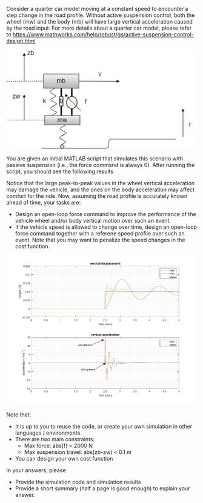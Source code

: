 Consider a quarter car model moving at a constant speed to encounter a step change in the road profile. Without active suspension control, both the wheel (mw) and the body (mb) will have large vertical acceleration caused by the road input. For more details about a quarter car model, please refer to https://www.mathworks.com/help/robust/gs/active-suspension-control-design.html


![qcar](./event_scenario.png)


You are given an initial MATLAB script that simulates this scenario with passive suspension (i.e., the force command is always 0). After running the script, you should see the following results

Notice that the large peak-to-peak values in the wheel vertical acceleration may damage the vehicle, and the ones on the body acceleration may affect comfort for the ride. Now, assuming the road profile is accurately known ahead of time, your tasks are:

* Design an open-loop force command to improve the performance of the vehicle wheel and/or body vertical motion over such an event.
* If the vehicle speed is allowed to change over time, design an open-loop force command together with a referene speed profile over such an event. Note that you may want to penalize the speed changes in the cost function.

![qcar](./demo_sim_results.png)


Note that:
- It is up to you to reuse the code, or create your own simulation in other languages / environments.
- There are two main constraints:
  - Max force: abs(f) < 2000 N
  - Max suspension travel: abs(zb-zw) < 0.1 m
- You can design your own cost function



In your answers, please
- Provide the simulation code and simulation results
- Provide a short summary (half a page is good enough) to explain your answer.


